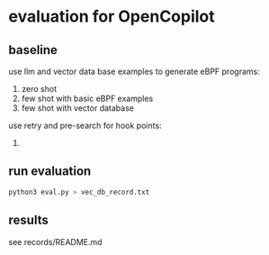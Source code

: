 # evaluation for OpenCopilot

## baseline

use llm and vector data base examples to generate eBPF programs:

1. zero shot
2. few shot with basic eBPF examples
3. few shot with vector database

use retry and pre-search for hook points:

1. 

## run evaluation

```sh
python3 eval.py > vec_db_record.txt
```

## results

see records/README.md
